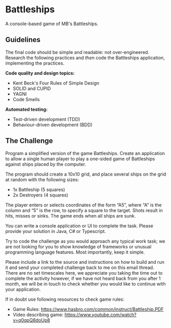 # Battleships
A console-based game of MB's Battleships.

## Guidelines
The final code should be simple and readable: not over-engineered. Research the following practices and *then* code the Battleships application, implementing the practices.

**Code quality and design topics:**
* Kent Beck's Four Rules of Simple Design
* SOLID and CUPID
* YAGNI
* Code Smells

**Automated testing:**
* Test-driven development (TDD)
* Behaviour-driven development (BDD)

## The Challenge
Program a simplified version of the game Battleships. Create an application to allow a single human player to play a one-sided game of Battleships against ships placed by the computer.
 
The program should create a 10x10 grid, and place several ships on the grid at random with the following sizes:
* 1x Battleship (5 squares)
* 2x Destroyers (4 squares)
 
The player enters or selects coordinates of the form “A5”, where “A” is the column and “5” is the row, to specify a square to the target. Shots result in hits, misses or sinks. The game ends when all ships are sunk.
 
You can write a console application or UI to complete the task. Please provide your solution in Java, C# or Typescript.
 
Try to code the challenge as you would approach any typical work task; we are not looking for you to show knowledge of frameworks or unusual programming language features. Most importantly, keep it simple. 
 
Please include a link to the source and instructions on how to build and run it and send your completed challenge back to me on this email thread. There are no set timescales here, we appreciate you taking the time out to complete the activity however, if we have not heard back from you after 1 month, we will be in touch to check whether you would like to continue with your application.
 
If in doubt use following resources to check game rules:  
* Game Rules: https://www.hasbro.com/common/instruct/Battleship.PDF  
* Video describing game: https://www.youtube.com/watch?v=q0qpQ8doUp8